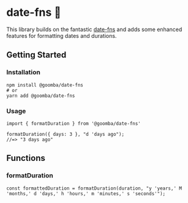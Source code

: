 # date-fns 📅

This library builds on the fantastic [date-fns](https://github.com/date-fns/date-fns) and adds some enhanced features for formatting dates and durations.

## Getting Started

### Installation

```
npm install @goomba/date-fns
# or
yarn add @goomba/date-fns
```

### Usage

```
import { formatDuration } from '@goomba/date-fns'

formatDuration({ days: 3 }, "d 'days ago");
//=> "3 days ago"
```

## Functions

### formatDuration

```
const formattedDuration = formatDuration(duration, "y 'years,' M 'months,' d 'days,' h 'hours,' m 'minutes,' s 'seconds'");
```

